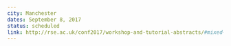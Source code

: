 ```yaml
---
city: Manchester
dates: September 8, 2017
status: scheduled
link: http://rse.ac.uk/conf2017/workshop-and-tutorial-abstracts/#mixed-martial-arts-with-coderefinery
---
```

